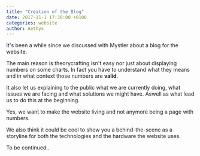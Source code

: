 ```yaml
---
title: "Creation of the Blog"
date: 2017-11-1 17:30:00 +0100
categories: website
author: Aethys
---
```


It's been a while since we discussed with Mystler about a blog for the website.

The main reason is theorycrafting isn't easy nor just about displaying numbers on some charts. In fact you have to understand what they means and in what context those numbers are **valid**.
<!--more-->
It also let us explaining to the public what we are currently doing, what issues we are facing and what solutions we might have. Aswell as what lead us to do this at the beginning.

Yes, we want to make the website living and not anymore being a page with numbers.

We also think it could be cool to show you a behind-the-scene as a storyline for both the technologies and the hardware the website uses.

To be continued..
